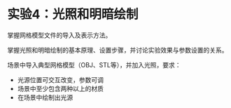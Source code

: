 # 实验4：光照和明暗绘制

掌握网格模型文件的导入及表示方法。

掌握光照和明暗绘制的基本原理、设置步骤，并讨论实验效果与参数设置的关系。

场景中导入典型网格模型（OBJ、STL等），并加入光照，要求：

* 光源位置可交互改变，参数可调
* 场景中至少包含两种以上的材质
* 在场景中绘制出光源